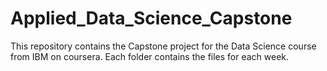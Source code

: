 # Applied_Data_Science_Capstone
This repository contains the Capstone project for the Data Science course from IBM on coursera. Each folder contains the files for each week.
